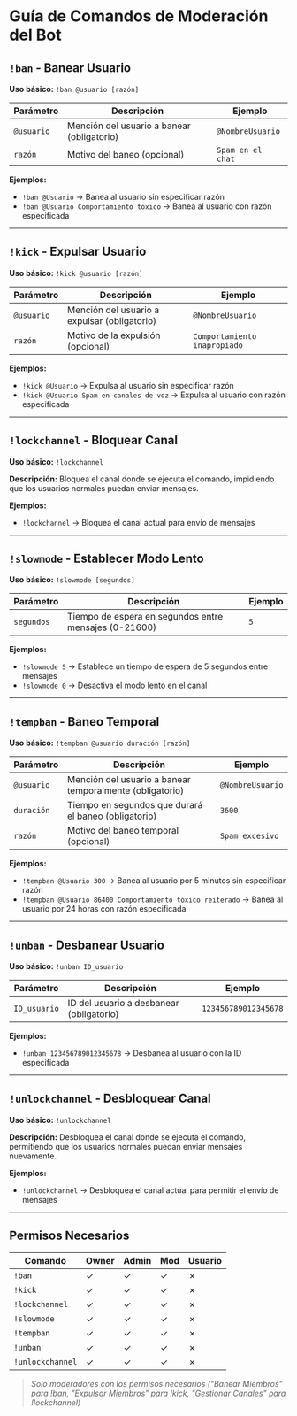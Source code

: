 # Guía de Comandos de Moderación del Bot

## `!ban` - Banear Usuario

**Uso básico:** `!ban @usuario [razón]`

| Parámetro | Descripción | Ejemplo |
|-----------|-------------|---------| 
| `@usuario` | Mención del usuario a banear (obligatorio) | `@NombreUsuario` |
| `razón` | Motivo del baneo (opcional) | `Spam en el chat` |

**Ejemplos:**
- `!ban @Usuario` → Banea al usuario sin especificar razón
- `!ban @Usuario Comportamiento tóxico` → Banea al usuario con razón especificada

---

## `!kick` - Expulsar Usuario

**Uso básico:** `!kick @usuario [razón]`

| Parámetro | Descripción | Ejemplo |
|-----------|-------------|---------| 
| `@usuario` | Mención del usuario a expulsar (obligatorio) | `@NombreUsuario` |
| `razón` | Motivo de la expulsión (opcional) | `Comportamiento inapropiado` |

**Ejemplos:**
- `!kick @Usuario` → Expulsa al usuario sin especificar razón
- `!kick @Usuario Spam en canales de voz` → Expulsa al usuario con razón especificada

---

## `!lockchannel` - Bloquear Canal

**Uso básico:** `!lockchannel`

**Descripción:** Bloquea el canal donde se ejecuta el comando, impidiendo que los usuarios normales puedan enviar mensajes.

**Ejemplos:**
- `!lockchannel` → Bloquea el canal actual para envío de mensajes

---

## `!slowmode` - Establecer Modo Lento

**Uso básico:** `!slowmode [segundos]`

| Parámetro | Descripción | Ejemplo |
|-----------|-------------|---------| 
| `segundos` | Tiempo de espera en segundos entre mensajes (0-21600) | `5` |

**Ejemplos:**
- `!slowmode 5` → Establece un tiempo de espera de 5 segundos entre mensajes
- `!slowmode 0` → Desactiva el modo lento en el canal

---

## `!tempban` - Baneo Temporal

**Uso básico:** `!tempban @usuario duración [razón]`

| Parámetro | Descripción | Ejemplo |
|-----------|-------------|---------| 
| `@usuario` | Mención del usuario a banear temporalmente (obligatorio) | `@NombreUsuario` |
| `duración` | Tiempo en segundos que durará el baneo (obligatorio) | `3600` |
| `razón` | Motivo del baneo temporal (opcional) | `Spam excesivo` |

**Ejemplos:**
- `!tempban @Usuario 300` → Banea al usuario por 5 minutos sin especificar razón
- `!tempban @Usuario 86400 Comportamiento tóxico reiterado` → Banea al usuario por 24 horas con razón especificada

---

## `!unban` - Desbanear Usuario

**Uso básico:** `!unban ID_usuario`

| Parámetro | Descripción | Ejemplo |
|-----------|-------------|---------| 
| `ID_usuario` | ID del usuario a desbanear (obligatorio) | `123456789012345678` |

**Ejemplos:**
- `!unban 123456789012345678` → Desbanea al usuario con la ID especificada

---

## `!unlockchannel` - Desbloquear Canal

**Uso básico:** `!unlockchannel`

**Descripción:** Desbloquea el canal donde se ejecuta el comando, permitiendo que los usuarios normales puedan enviar mensajes nuevamente.

**Ejemplos:**
- `!unlockchannel` → Desbloquea el canal actual para permitir el envío de mensajes

---

## Permisos Necesarios

| Comando | Owner | Admin | Mod | Usuario |
|---------|-------|-------|-----|---------| 
| `!ban` | ✓ | ✓ | ✓ | ✗ |
| `!kick` | ✓ | ✓ | ✓ | ✗ |
| `!lockchannel` | ✓ | ✓ | ✓ | ✗ |
| `!slowmode` | ✓ | ✓ | ✓ | ✗ |
| `!tempban` | ✓ | ✓ | ✓ | ✗ |
| `!unban` | ✓ | ✓ | ✓ | ✗ |
| `!unlockchannel` | ✓ | ✓ | ✓ | ✗ |

> *Solo moderadores con los permisos necesarios ("Banear Miembros" para !ban, "Expulsar Miembros" para !kick, "Gestionar Canales" para !lockchannel)*





